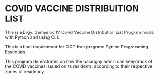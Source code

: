 # COVID VACCINE DISTRIBUITION LIST

This is a Brgy. Sampaloc IV Covid Vaccine Distribution List Program made with Python and using CLI.

This is a final requirement for DICT free program: Python Programming Essentials.

This program demostrates on how the barangay admin can keep track of the COVID vaccines issued on its residents, according to their respective zones of residency.
